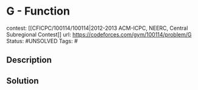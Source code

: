 # G - Function

contest: [[CFICPC/100114/100114|2012-2013 ACM-ICPC, NEERC, Central Subregional Contest]]
url: https://codeforces.com/gym/100114/problem/G
Status: #UNSOLVED
Tags: #

## Description

## Solution

